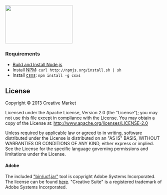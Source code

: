 <img src="http://static.creativemarket.com/images/github/logos/csxs@2x.png" width="215" height="123">

### Requirements

  * [Build and Install Node.js](https://github.com/joyent/node/wiki/Installation)
  * Install [NPM](http://npmjs.org/): `curl http://npmjs.org/install.sh | sh`
  * Install [csxs](https://github.com/diy/roto): `npm install -g csxs`

## License

Copyright &copy; 2013 Creative Market

Licensed under the Apache License, Version 2.0 (the "License"); you may not use this file except in compliance with the License. You may obtain a copy of the License at: http://www.apache.org/licenses/LICENSE-2.0

Unless required by applicable law or agreed to in writing, software distributed under the License is distributed on an "AS IS" BASIS, WITHOUT WARRANTIES OR CONDITIONS OF ANY KIND, either express or implied. See the License for the specific language governing permissions and limitations under the License.

#### Adobe

The included ["bin/ucf.jar"](bin/ucf.jar) tool is copyright Adobe Systems Incorporated. The license can be found [here](http://www.adobe.com/devnet/creativesuite/sdk/eula_cs6-signing-toolkit.html). "Creative Suite" is a registered trademark of Adobe Systems Incorporated.